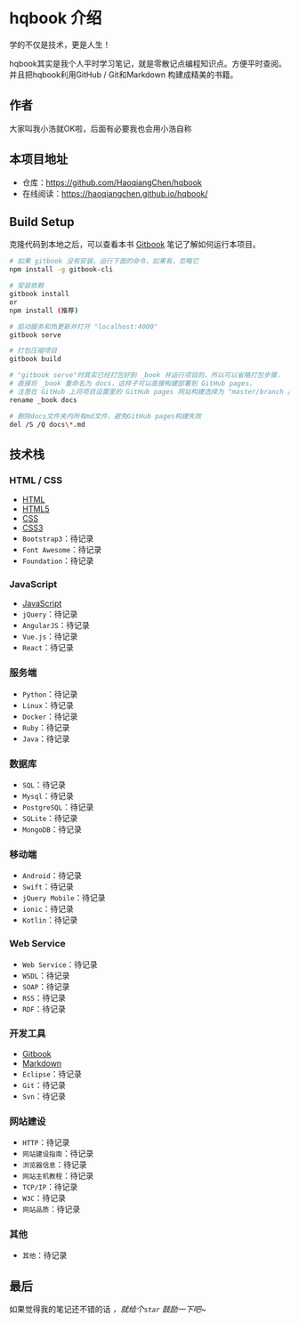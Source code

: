 <!-- @author chenhaoqiang (chenhaoqiang.irxk@gmail.com) -->
<!-- @date    2019-08-01 10:30:36 -->
# hqbook 介绍
学的不仅是技术，更是人生！

hqbook其实是我个人平时学习笔记，就是零散记点编程知识点。方便平时查阅。并且把hqbook利用GitHub / Git和Markdown 构建成精美的书籍。

## 作者
大家叫我小浩就OK啦，后面有必要我也会用小浩自称

## 本项目地址

- 仓库：https://github.com/HaoqiangChen/hqbook
- 在线阅读：https://haoqiangchen.github.io/hqbook/

## Build Setup
克隆代码到本地之后，可以查看本书 [Gitbook](gitbook/README.md) 笔记了解如何运行本项目。

```bash
# 如果 gitbook 没有安装，运行下面的命令，如果有，忽略它
npm install -g gitbook-cli

# 安装依赖
gitbook install
or
npm install (推荐)

# 启动服务和热更新并打开 "localhost:4000"
gitbook serve

# 打包压缩项目
gitbook build

# "gitbook serve"时其实已经打包好到 _book 并运行项目的，所以可以省略打包步骤，
# 直接将 _book 重命名为 docs，这样子可以直接构建部署到 GitHub pages，
# 注意在 GitHub 上将项目设置里的 GitHub pages 网站构建选择为 "master/branch /docs folder"
rename _book docs

# 删除docs文件夹内所有md文件，避免GitHub pages构建失败
del /S /Q docs\*.md
```

## 技术栈

### HTML / CSS

* [HTML](Frontend/HTML/README.md "HTML")
* [HTML5](Frontend/HTML/HTML5.md "HTML5")
* [CSS](Frontend/CSS/README.md "CSS")
* [CSS3](Frontend/CSS/CSS3.md "CSS3")
* `Bootstrap3`：待记录
* `Font Awesome`：待记录
* `Foundation`：待记录

### JavaScript

* [JavaScript](Js/JavaScript/README.md "JavaScript")
* `jQuery`：待记录
* `AngularJS`：待记录
* `Vue.js`：待记录
* `React`：待记录

### 服务端

* `Python`：待记录
* `Linux`：待记录
* `Docker`：待记录
* `Ruby`：待记录
* `Java`：待记录

### 数据库

* `SQL`：待记录
* `Mysql`：待记录
* `PostgreSQL`：待记录
* `SQLite`：待记录
* `MongoDB`：待记录

### 移动端

* `Android`：待记录
* `Swift`：待记录
* `jQuery Mobile`：待记录
* `ionic`：待记录
* `Kotlin`：待记录

### Web Service

* `Web Service`：待记录
* `WSDL`：待记录
* `SOAP`：待记录
* `RSS`：待记录
* `RDF`：待记录

### 开发工具

* [Gitbook](Tools/gitbook/README.md "Gitbook")
* [Markdown](Tools/markdown/README.md "Markdown")
* `Eclipse`：待记录
* `Git`：待记录
* `Svn`：待记录

### 网站建设

* `HTTP`：待记录
* `网站建设指南`：待记录
* `浏览器信息`：待记录
* `网站主机教程`：待记录
* `TCP/IP`：待记录
* `W3C`：待记录
* `网站品质`：待记录

### 其他

* `其他`：待记录

## 最后

如果觉得我的笔记还不错的话 <i class="fa fa-thumbs-up" /> ，就给个`star` <i class="fa fa-star" style="font-size: 20px;color: goldenrod;"></i> 鼓励一下吧~
